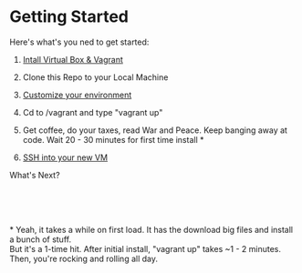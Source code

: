 # Getting Started 

Here's what's you ned to get started:

1. [Intall Virtual Box & Vagrant](install-virtual-box-vagrant.md)

2. Clone this Repo to your Local Machine

3. [Customize your environment](customize-environment.md)

4. Cd to <local-repo-folder>/vagrant and type "vagrant up"
    
5. Get coffee, do your taxes, read War and Peace.  Keep banging away at code.  Wait 20 - 30 minutes for first time install *

6. [SSH into your new VM](ssh-into-vm.md)

What's Next?

<br>
<br>
<br>
 
\* Yeah, it takes a while on first load.  It has the download big files and install a bunch of stuff.  
   But it's a 1-time hit.  After initial install, "vagrant up" takes ~1 - 2 minutes.  Then, you're rocking and rolling all day.

